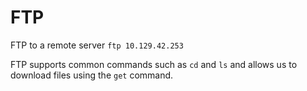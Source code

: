 # FTP

FTP to a remote server
`ftp 10.129.42.253`

FTP supports common commands such as `cd` and `ls` and allows us to download files using the `get` command.